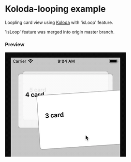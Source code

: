 # Koloda-looping example

Loopling card view using [Koloda](https://github.com/Yalantis/Koloda) with 'isLoop' feature.

'isLoop' feature was merged into origin master branch.

### Preview
![preview](koloda-looping.gif)
